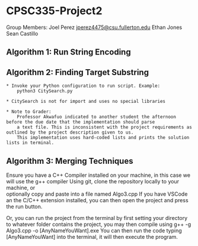 # CPSC335-Project2
Group Members:
Joel Perez jperez4475@csu.fullerton.edu
Ethan Jones
Sean Castillo
  ## Algorithm 1: Run String Encoding
  ## Algorithm 2: Finding Target Substring
    * Invoke your Python configuration to run script. Example:
        python3 CitySearch.py
        
    * CitySearch is not for import and uses no special libraries
    
    * Note to Grader:
        Professor Akwafuo indicated to another student the afternoon before the due date that the implementation should parse
        a text file. This is inconsistent with the project requirements as outlined by the project description given to us. 
        This implementation uses hard-coded lists and prints the solution lists in terminal.
  ## Algorithm 3: Merging Techniques
Ensure you have a C++ Compiler installed on your machine, in this case we will use the g++ compiler Using git, clone the repository locally to your machine, or   
optionally copy and paste into a file named Algo3.cpp If you have VSCode an the C/C++ extension installed, you can then open the project and press the run button.

Or, you can run the project from the terminal by first setting your directory to whatever folder contains the project, you may then compile using g++ -g Algo3.cpp -o 
[AnyNameYouWant].exe You can then run the code typing [AnyNameYouWant] into the terminal, it will then execute the program.
